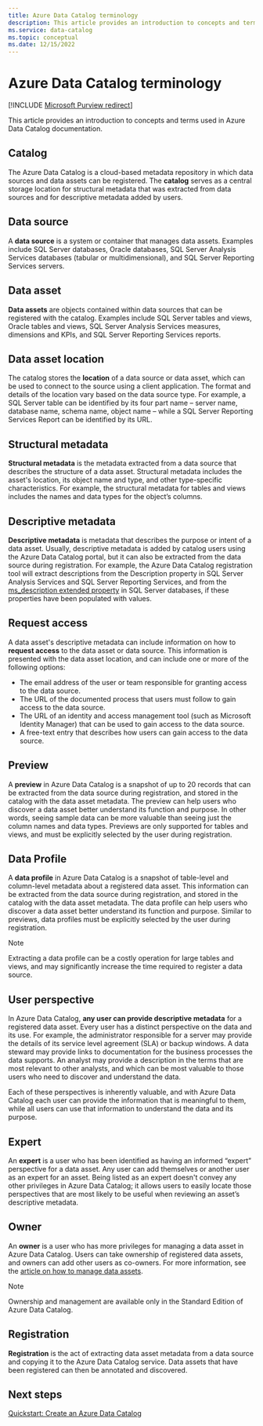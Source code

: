 ```yaml
---
title: Azure Data Catalog terminology
description: This article provides an introduction to concepts and terms used in Azure Data Catalog documentation.
ms.service: data-catalog
ms.topic: conceptual
ms.date: 12/15/2022
---
```

# Azure Data Catalog terminology

[!INCLUDE [Microsoft Purview redirect](includes/catalog-to-purview-migration-flag.md)]

This article provides an introduction to concepts and terms used in Azure Data Catalog documentation.

## Catalog

The Azure Data Catalog is a cloud-based metadata repository in which data sources and data assets can be registered. The **catalog** serves as a central storage location for structural metadata that was extracted from data sources and for descriptive metadata added by users.

## Data source

A **data source** is a system or container that manages data assets. Examples include SQL Server databases, Oracle databases, SQL Server Analysis Services databases (tabular or multidimensional), and SQL Server Reporting Services servers.

## Data asset

**Data assets** are objects contained within data sources that can be registered with the catalog. Examples include SQL Server tables and views, Oracle tables and views, SQL Server Analysis Services measures, dimensions and KPIs, and SQL Server Reporting Services reports.

## Data asset location

The catalog stores the **location** of a data source or data asset, which can be used to connect to the source using a client application. The format and details of the location vary based on the data source type. For example, a SQL Server table can be identified by its four part name – server name, database name, schema name, object name – while a SQL Server Reporting Services Report can be identified by its URL.

## Structural metadata

**Structural metadata** is the metadata extracted from a data source that describes the structure of a data asset. Structural metadata includes the asset's location, its object name and type, and other type-specific characteristics. For example, the structural metadata for tables and views includes the names and data types for the object’s columns.

## Descriptive metadata

**Descriptive metadata** is metadata that describes the purpose or intent of a data asset. Usually, descriptive metadata is added by catalog users using the Azure Data Catalog portal, but it can also be extracted from the data source during registration. For example, the Azure Data Catalog registration tool will extract descriptions from the Description property in SQL Server Analysis Services and SQL Server Reporting Services, and from the [ms_description extended property](/previous-versions/sql/sql-server-2008-r2/ms190243(v=sql.105)) in SQL Server databases, if these properties have been populated with values.

## Request access

A data asset's descriptive metadata can include information on how to **request access** to the data asset or data source. This information is presented with the data asset location, and can include one or more of the following options:

* The email address of the user or team responsible for granting access to the data source.
* The URL of the documented process that users must follow to gain access to the data source.
* The URL of an identity and access management tool (such as Microsoft Identity Manager) that can be used to gain access to the data source.
* A free-text entry that describes how users can gain access to the data source.

## Preview

A **preview** in Azure Data Catalog is a snapshot of up to 20 records that can be extracted from the data source during registration, and stored in the catalog with the data asset metadata. The preview can help users who discover a data asset better understand its function and purpose. In other words, seeing sample data can be more valuable than seeing just the column names and data types.
Previews are only supported for tables and views, and must be explicitly selected by the user during registration.

## Data Profile

A **data profile** in Azure Data Catalog is a snapshot of table-level and column-level metadata about a registered data asset. This information can be extracted from the data source during registration, and stored in the catalog with the data asset metadata. The data profile can help users who discover a data asset better understand its function and purpose. Similar to previews, data profiles must be explicitly selected by the user during registration.

> [!NOTE]
> Extracting a data profile can be a costly operation for large tables and views, and may significantly increase the time required to register a data source.

## User perspective

In Azure Data Catalog, **any user can provide descriptive metadata** for a registered data asset. Every user has a distinct perspective on the data and its use. For example, the administrator responsible for a server may provide the details of its service level agreement (SLA) or backup windows. A data steward may provide links to documentation for the business processes the data supports. An analyst may provide a description in the terms that are most relevant to other analysts, and which can be most valuable to those users who need to discover and understand the data.

Each of these perspectives is inherently valuable, and with Azure Data Catalog each user can provide the information that is meaningful to them, while all users can use that information to understand the data and its purpose.

## Expert

An **expert** is a user who has been identified as having an informed “expert” perspective for a data asset. Any user can add themselves or another user as an expert for an asset. Being listed as an expert doesn't convey any other privileges in Azure Data Catalog; it allows users to easily locate those perspectives that are most likely to be useful when reviewing an asset’s descriptive metadata.

## Owner

An **owner** is a user who has more privileges for managing a data asset in Azure Data Catalog. Users can take ownership of registered data assets, and owners can add other users as co-owners. For more information, see the [article on how to manage data assets](data-catalog-how-to-manage.md).  

> [!NOTE]
> Ownership and management are available only in the Standard Edition of Azure Data Catalog.

## Registration

**Registration** is the act of extracting data asset metadata from a data source and copying it to the Azure Data Catalog service. Data assets that have been registered can then be annotated and discovered.

## Next steps

[Quickstart: Create an Azure Data Catalog](data-catalog-get-started.md)
